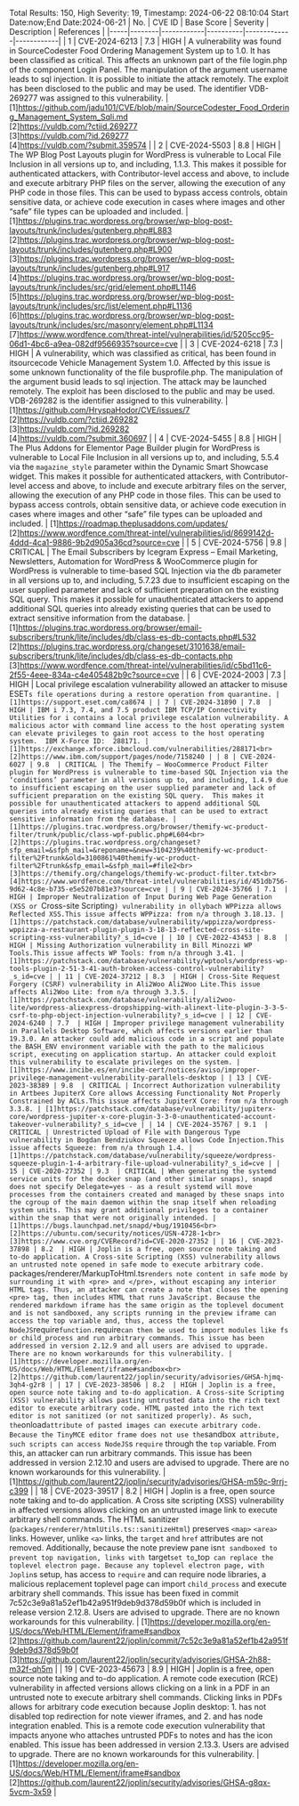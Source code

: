 Total Results: 150, High Severity: 19, Timestamp: 2024-06-22 08:10:04
Start Date:now;End Date:2024-06-21
| No. | CVE ID | Base Score | Severity | Description | References |
|-----|--------|------------|----------|-------------|------------|
| 1 | CVE-2024-6213 | 7.3  | HIGH | A vulnerability was found in SourceCodester Food Ordering Management System up to 1.0. It has been classified as critical. This affects an unknown part of the file login.php of the component Login Panel. The manipulation of the argument username leads to sql injection. It is possible to initiate the attack remotely. The exploit has been disclosed to the public and may be used. The identifier VDB-269277 was assigned to this vulnerability. | [1]https://github.com/jadu101/CVE/blob/main/SourceCodester_Food_Ordering_Management_System_Sqli.md<br>[2]https://vuldb.com/?ctiid.269277<br>[3]https://vuldb.com/?id.269277<br>[4]https://vuldb.com/?submit.359574 |
| 2 | CVE-2024-5503 | 8.8  | HIGH | The WP Blog Post Layouts plugin for WordPress is vulnerable to Local File Inclusion in all versions up to, and including, 1.1.3. This makes it possible for authenticated attackers, with Contributor-level access and above, to include and execute arbitrary PHP files on the server, allowing the execution of any PHP code in those files. This can be used to bypass access controls, obtain sensitive data, or achieve code execution in cases where images and other “safe” file types can be uploaded and included. | [1]https://plugins.trac.wordpress.org/browser/wp-blog-post-layouts/trunk/includes/gutenberg.php#L883<br>[2]https://plugins.trac.wordpress.org/browser/wp-blog-post-layouts/trunk/includes/gutenberg.php#L900<br>[3]https://plugins.trac.wordpress.org/browser/wp-blog-post-layouts/trunk/includes/gutenberg.php#L917<br>[4]https://plugins.trac.wordpress.org/browser/wp-blog-post-layouts/trunk/includes/src/grid/element.php#L1146<br>[5]https://plugins.trac.wordpress.org/browser/wp-blog-post-layouts/trunk/includes/src/list/element.php#L1136<br>[6]https://plugins.trac.wordpress.org/browser/wp-blog-post-layouts/trunk/includes/src/masonry/element.php#L1134<br>[7]https://www.wordfence.com/threat-intel/vulnerabilities/id/5205cc95-06d1-4bc6-a9ea-082df9566935?source=cve |
| 3 | CVE-2024-6218 | 7.3  | HIGH | A vulnerability, which was classified as critical, has been found in itsourcecode Vehicle Management System 1.0. Affected by this issue is some unknown functionality of the file busprofile.php. The manipulation of the argument busid leads to sql injection. The attack may be launched remotely. The exploit has been disclosed to the public and may be used. VDB-269282 is the identifier assigned to this vulnerability. | [1]https://github.com/HryspaHodor/CVE/issues/7<br>[2]https://vuldb.com/?ctiid.269282<br>[3]https://vuldb.com/?id.269282<br>[4]https://vuldb.com/?submit.360697 |
| 4 | CVE-2024-5455 | 8.8  | HIGH | The Plus Addons for Elementor Page Builder plugin for WordPress is vulnerable to Local File Inclusion in all versions up to, and including, 5.5.4 via the `magazine_style` parameter within the Dynamic Smart Showcase widget. This makes it possible for authenticated attackers, with Contributor-level access and above, to include and execute arbitrary files on the server, allowing the execution of any PHP code in those files. This can be used to bypass access controls, obtain sensitive data, or achieve code execution in cases where images and other “safe” file types can be uploaded and included. | [1]https://roadmap.theplusaddons.com/updates/<br>[2]https://www.wordfence.com/threat-intel/vulnerabilities/id/8699142d-4ddd-4ca1-9886-9b2d905a36cd?source=cve |
| 5 | CVE-2024-5756 | 9.8  | CRITICAL | The Email Subscribers by Icegram Express – Email Marketing, Newsletters, Automation for WordPress & WooCommerce plugin for WordPress is vulnerable to time-based SQL Injection via the db parameter in all versions up to, and including, 5.7.23 due to insufficient escaping on the user supplied parameter and lack of sufficient preparation on the existing SQL query.  This makes it possible for unauthenticated attackers to append additional SQL queries into already existing queries that can be used to extract sensitive information from the database. | [1]https://plugins.trac.wordpress.org/browser/email-subscribers/trunk/lite/includes/db/class-es-db-contacts.php#L532<br>[2]https://plugins.trac.wordpress.org/changeset/3101638/email-subscribers/trunk/lite/includes/db/class-es-db-contacts.php<br>[3]https://www.wordfence.com/threat-intel/vulnerabilities/id/c5bd11c6-2f55-4eee-834a-c4e405482b9c?source=cve |
| 6 | CVE-2024-2003 | 7.3  | HIGH | Local privilege escalation vulnerability allowed an attacker to misuse ESET`s file operations during a restore operation from quarantine. | [1]https://support.eset.com/ca8674 |
| 7 | CVE-2024-31890 | 7.8  | HIGH | IBM i 7.3, 7.4, and 7.5 product IBM TCP/IP Connectivity Utilities for i contains a local privilege escalation vulnerability. A malicious actor with command line access to the host operating system can elevate privileges to gain root access to the host operating system.  IBM X-Force ID:  288171. | [1]https://exchange.xforce.ibmcloud.com/vulnerabilities/288171<br>[2]https://www.ibm.com/support/pages/node/7158240 |
| 8 | CVE-2024-6027 | 9.8  | CRITICAL | The Themify – WooCommerce Product Filter plugin for WordPress is vulnerable to time-based SQL Injection via the ‘conditions’ parameter in all versions up to, and including, 1.4.9 due to insufficient escaping on the user supplied parameter and lack of sufficient preparation on the existing SQL query.  This makes it possible for unauthenticated attackers to append additional SQL queries into already existing queries that can be used to extract sensitive information from the database. | [1]https://plugins.trac.wordpress.org/browser/themify-wc-product-filter/trunk/public/class-wpf-public.php#L604<br>[2]https://plugins.trac.wordpress.org/changeset?sfp_email=&sfph_mail=&reponame=&new=3104239%40themify-wc-product-filter%2Ftrunk&old=3100861%40themify-wc-product-filter%2Ftrunk&sfp_email=&sfph_mail=#file2<br>[3]https://themify.org/changelogs/themify-wc-product-filter.txt<br>[4]https://www.wordfence.com/threat-intel/vulnerabilities/id/451db756-9d62-4c8e-b735-e5e5207b81e3?source=cve |
| 9 | CVE-2024-35766 | 7.1  | HIGH | Improper Neutralization of Input During Web Page Generation (XSS or `Cross-site Scripting`) vulnerability in ollybach WPPizza allows Reflected XSS.This issue affects WPPizza: from n/a through 3.18.13. | [1]https://patchstack.com/database/vulnerability/wppizza/wordpress-wppizza-a-restaurant-plugin-plugin-3-18-13-reflected-cross-site-scripting-xss-vulnerability?_s_id=cve |
| 10 | CVE-2022-43453 | 8.8  | HIGH | Missing Authorization vulnerability in Bill Minozzi WP Tools.This issue affects WP Tools: from n/a through 3.41. | [1]https://patchstack.com/database/vulnerability/wptools/wordpress-wp-tools-plugin-2-51-3-41-auth-broken-access-control-vulnerability?_s_id=cve |
| 11 | CVE-2024-37212 | 8.3  | HIGH | Cross-Site Request Forgery (CSRF) vulnerability in Ali2Woo Ali2Woo Lite.This issue affects Ali2Woo Lite: from n/a through 3.3.5. | [1]https://patchstack.com/database/vulnerability/ali2woo-lite/wordpress-aliexpress-dropshipping-with-alinext-lite-plugin-3-3-5-csrf-to-php-object-injection-vulnerability?_s_id=cve |
| 12 | CVE-2024-6240 | 7.7  | HIGH | Improper privilege management vulnerability in Parallels Desktop Software, which affects versions earlier than 19.3.0. An attacker could add malicious code in a script and populate the BASH_ENV environment variable with the path to the malicious script, executing on application startup. An attacker could exploit this vulnerability to escalate privileges on the system. | [1]https://www.incibe.es/en/incibe-cert/notices/aviso/improper-privilege-management-vulnerability-parallels-desktop |
| 13 | CVE-2023-38389 | 9.8  | CRITICAL | Incorrect Authorization vulnerability in Artbees JupiterX Core allows Accessing Functionality Not Properly Constrained by ACLs.This issue affects JupiterX Core: from n/a through 3.3.8. | [1]https://patchstack.com/database/vulnerability/jupiterx-core/wordpress-jupiter-x-core-plugin-3-3-0-unauthenticated-account-takeover-vulnerability?_s_id=cve |
| 14 | CVE-2024-35767 | 9.1  | CRITICAL | Unrestricted Upload of File with Dangerous Type vulnerability in Bogdan Bendziukov Squeeze allows Code Injection.This issue affects Squeeze: from n/a through 1.4. | [1]https://patchstack.com/database/vulnerability/squeeze/wordpress-squeeze-plugin-1-4-arbitrary-file-upload-vulnerability?_s_id=cve |
| 15 | CVE-2020-27352 | 9.3  | CRITICAL | When generating the systemd service units for the docker snap (and other similar snaps), snapd does not specify Delegate=yes - as a result systemd will move processes from the containers created and managed by these snaps into the cgroup of the main daemon within the snap itself when reloading system units. This may grant additional privileges to a container within the snap that were not originally intended. | [1]https://bugs.launchpad.net/snapd/+bug/1910456<br>[2]https://ubuntu.com/security/notices/USN-4728-1<br>[3]https://www.cve.org/CVERecord?id=CVE-2020-27352 |
| 16 | CVE-2023-37898 | 8.2  | HIGH | Joplin is a free, open source note taking and to-do application. A Cross-site Scripting (XSS) vulnerability allows an untrusted note opened in safe mode to execute arbitrary code. `packages/renderer/MarkupToHtml.ts` renders note content in safe mode by surrounding it with <pre> and </pre>, without escaping any interior HTML tags. Thus, an attacker can create a note that closes the opening <pre> tag, then includes HTML that runs JavaScript. Because the rendered markdown iframe has the same origin as the toplevel document and is not sandboxed, any scripts running in the preview iframe can access the top variable and, thus, access the toplevel NodeJS `require` function. `require` can then be used to import modules like fs or child_process and run arbitrary commands. This issue has been addressed in version 2.12.9 and all users are advised to upgrade. There are no known workarounds for this vulnerability. | [1]https://developer.mozilla.org/en-US/docs/Web/HTML/Element/iframe#sandbox<br>[2]https://github.com/laurent22/joplin/security/advisories/GHSA-hjmq-3qh4-g2r8 |
| 17 | CVE-2023-38506 | 8.2  | HIGH | Joplin is a free, open source note taking and to-do application. A Cross-site Scripting (XSS) vulnerability allows pasting untrusted data into the rich text editor to execute arbitrary code. HTML pasted into the rich text editor is not sanitized (or not sanitized properly). As such, the `onload` attribute of pasted images can execute arbitrary code. Because the TinyMCE editor frame does not use the `sandbox` attribute, such scripts can access NodeJS`s `require` through the `top` variable. From this, an attacker can run arbitrary commands. This issue has been addressed in version 2.12.10 and users are advised to upgrade. There are no known workarounds for this vulnerability. | [1]https://github.com/laurent22/joplin/security/advisories/GHSA-m59c-9rrj-c399 |
| 18 | CVE-2023-39517 | 8.2  | HIGH | Joplin is a free, open source note taking and to-do application. A Cross site scripting (XSS) vulnerability in affected versions allows clicking on an untrusted image link to execute arbitrary shell commands. The HTML sanitizer (`packages/renderer/htmlUtils.ts::sanitizeHtml`) preserves `<map>` `<area>` links. However, unlike `<a>` links, the `target` and `href` attributes are not removed. Additionally, because the note preview pane isn`t sandboxed to prevent top navigation, links with `target` set to `_top` can replace the toplevel electron page. Because any toplevel electron page, with Joplin`s setup, has access to `require` and can require node libraries, a malicious replacement toplevel page can import `child_process` and execute arbitrary shell commands. This issue has been fixed in commit 7c52c3e9a81a52ef1b42a951f9deb9d378d59b0f which is included in release version 2.12.8. Users are advised to upgrade. There are no known workarounds for this vulnerability. | [1]https://developer.mozilla.org/en-US/docs/Web/HTML/Element/iframe#sandbox<br>[2]https://github.com/laurent22/joplin/commit/7c52c3e9a81a52ef1b42a951f9deb9d378d59b0f<br>[3]https://github.com/laurent22/joplin/security/advisories/GHSA-2h88-m32f-qh5m |
| 19 | CVE-2023-45673 | 8.9  | HIGH | Joplin is a free, open source note taking and to-do application. A remote code execution (RCE) vulnerability in affected versions allows clicking on a link in a PDF in an untrusted note to execute arbitrary shell commands. Clicking links in PDFs allows for arbitrary code execution because Joplin desktop: 1. has not disabled top redirection for note viewer iframes, and 2. and has node integration enabled. This is a remote code execution vulnerability that impacts anyone who attaches untrusted PDFs to notes and has the icon enabled. This issue has been addressed in version 2.13.3. Users are advised to upgrade. There are no known workarounds for this vulnerability. | [1]https://developer.mozilla.org/en-US/docs/Web/HTML/Element/iframe#sandbox<br>[2]https://github.com/laurent22/joplin/security/advisories/GHSA-g8qx-5vcm-3x59 |
